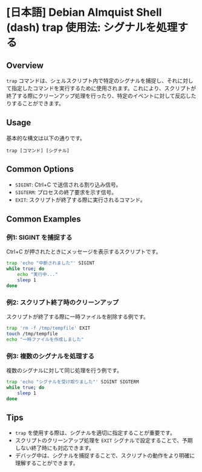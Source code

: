 # [日本語] Debian Almquist Shell (dash) trap 使用法: シグナルを処理する

## Overview
`trap` コマンドは、シェルスクリプト内で特定のシグナルを捕捉し、それに対して指定したコマンドを実行するために使用されます。これにより、スクリプトが終了する際にクリーンアップ処理を行ったり、特定のイベントに対して反応したりすることができます。

## Usage
基本的な構文は以下の通りです。

```
trap [コマンド] [シグナル]
```

## Common Options
- `SIGINT`: Ctrl+C で送信される割り込み信号。
- `SIGTERM`: プロセスの終了要求を示す信号。
- `EXIT`: スクリプトが終了する際に実行されるコマンド。

## Common Examples

### 例1: SIGINT を捕捉する
Ctrl+C が押されたときにメッセージを表示するスクリプトです。

```sh
trap 'echo "中断されました"' SIGINT
while true; do
    echo "実行中..."
    sleep 1
done
```

### 例2: スクリプト終了時のクリーンアップ
スクリプトが終了する際に一時ファイルを削除する例です。

```sh
trap 'rm -f /tmp/tempfile' EXIT
touch /tmp/tempfile
echo "一時ファイルを作成しました"
```

### 例3: 複数のシグナルを処理する
複数のシグナルに対して同じ処理を行う例です。

```sh
trap 'echo "シグナルを受け取りました"' SIGINT SIGTERM
while true; do
    sleep 1
done
```

## Tips
- `trap` を使用する際は、シグナルを適切に指定することが重要です。
- スクリプトのクリーンアップ処理を `EXIT` シグナルで設定することで、予期しない終了時にも対応できます。
- デバッグ中は、シグナルを捕捉することで、スクリプトの動作をより明確に理解することができます。